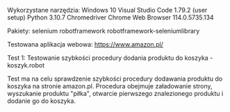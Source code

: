 Wykorzystane narzędzia:
Windows 10
Visual Studio Code 1.79.2 (user setup)
Python 3.10.7
Chromedriver
Chrome Web Browser 114.0.5735.134 

Pakiety:
selenium 
robotframework 
robotframework-seleniumlibrary

Testowana aplikacja webowa:
https://www.amazon.pl/

Test 1: Testowanie szybkości procedury dodania produktu do koszyka - koszyk.robot

Test ma na celu sprawdzenie szybkości procedury dodawania produktu do koszyka na stronie amazon.pl. Procedura obejmuje załadowanie strony, wyszukanie produktu "piłka", otwarcie pierwszego znalezionego produktu i dodanie go do koszyka.



